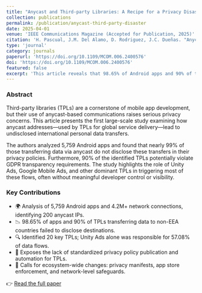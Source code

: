```yaml
---
title: "Anycast and Third-party Libraries: A Recipe for a Privacy Disaster?"
collection: publications
permalink: /publication/anycast-third-party-disaster
date: 2025-04-01
venue: 'IEEE Communications Magazine (Accepted for Publication, 2025)'
citation: 'H. Pascual, J.M. Del Alamo, D. Rodriguez, J.C. Dueñas. "Anycast and Third-party Libraries: A Recipe for a Privacy Disaster?" <i>IEEE Communications Magazine</i>, 2025. https://doi.org/10.1109/MCOM.006.2400576'
type: 'journal'
category: journals
paperurl: 'https://doi.org/10.1109/MCOM.006.2400576'
doi: 'https://doi.org/10.1109/MCOM.006.2400576'
featured: false
excerpt: 'This article reveals that 98.65% of Android apps and 90% of third-party libraries using anycast potentially violate GDPR by enabling undisclosed international personal data transfers. It emphasizes the need for transparency and standardization in TPL privacy disclosures.'
---
```


### Abstract

Third-party libraries (TPLs) are a cornerstone of mobile app development, but their use of anycast-based communications raises serious privacy concerns. This article presents the first large-scale study examining how anycast addresses—used by TPLs for global service delivery—lead to undisclosed international personal data transfers.

The authors analyzed 5,759 Android apps and found that nearly 99% of those transferring data via anycast do not disclose these transfers in their privacy policies. Furthermore, 90% of the identified TPLs potentially violate GDPR transparency requirements. The study highlights the role of Unity Ads, Google Mobile Ads, and other dominant TPLs in triggering most of these flows, often without meaningful developer control or visibility.

### Key Contributions

- 🌍 Analysis of 5,759 Android apps and 4.2M+ network connections, identifying 200 anycast IPs.
- 📉 98.65% of apps and 90% of TPLs transferring data to non-EEA countries failed to disclose destinations.
- 🔍 Identified 20 key TPLs; Unity Ads alone was responsible for 57.08% of data flows.
- 📜 Exposes the lack of standardized privacy policy publication and automation for TPLs.
- 🧭 Calls for ecosystem-wide changes: privacy manifests, app store enforcement, and network-level safeguards.

👉 [Read the full paper](https://doi.org/10.1109/MCOM.006.2400576)
